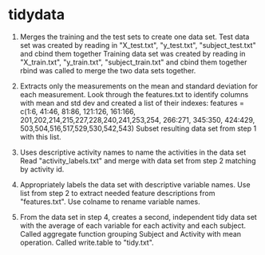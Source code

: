 tidydata
========
1. Merges the training and the test sets to create one data set.
Test data set was created by reading in "X_test.txt", "y_test.txt", "subject_test.txt" and cbind them together
Training data set was created by reading in "X_train.txt", "y_train.txt", "subject_train.txt" and cbind them together
rbind was called to merge the two data sets together. 

2. Extracts only the measurements on the mean and standard deviation for each measurement. 
Look through the features.txt to identify columns with mean and std dev and created a list of their indexes:
features = c(1:6, 41:46, 81:86, 121:126, 161:166, 
             201,202,214,215,227,228,240,241,253,254, 
             266:271, 345:350, 424:429, 
             503,504,516,517,529,530,542,543)
Subset resulting data set from step 1 with this list.

3. Uses descriptive activity names to name the activities in the data set
Read "activity_labels.txt" and merge with data set from step 2 matching by activity id.

4. Appropriately labels the data set with descriptive variable names. 
Use list from step 2 to extract needed feature descriptions from "features.txt".
Use colname to rename variable names.

5. From the data set in step 4, creates a second, independent tidy data set with the average of each variable for each activity and each subject.
Called aggregate function grouping Subject and Activity with mean operation.
Called write.table to "tidy.txt".
